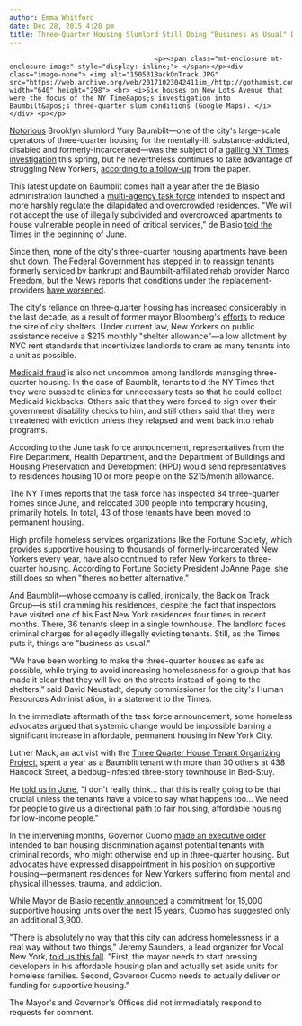 ```yaml
---
author: Emma Whitford
date: Dec 28, 2015 4:20 pm
title: Three-Quarter Housing Slumlord Still Doing "Business As Usual" Despite City Crackdown
---
```


	
										<p><span class="mt-enclosure mt-enclosure-image" style="display: inline;"> </span></p><div class="image-none"> <img alt="150531BackOnTrack.JPG" src="https://web.archive.org/web/20171023042411im_/http://gothamist.com/attachments/nyc_ewhitford/150531BackOnTrack.JPG" width="640" height="298"> <br> <i>Six houses on New Lots Avenue that were the focus of the NY Time&apos;s investigation into Baumbilt&apos;s three-quarter slum conditions (Google Maps). </i></div> <p></p>

<p><a href="https://web.archive.org/web/20171023042411/http://gothamist.com/2015/05/31/yury_baumblit_a_longtime_hustler.php">Notorious</a> Brooklyn slumlord Yury Baumblit&#x2014;one of the city&apos;s large-scale operators of three-quarter housing for the mentally-ill, substance-addicted, disabled and formerly-incarcerated&#x2014;was the subject of a <a href="https://web.archive.org/web/20171023042411/http://www.nytimes.com/2015/05/31/nyregion/three-quarter-housing-a-choice-for-recovering-addicts-or-homelessness.html">galling NY Times investigation</a> this spring, but he nevertheless continues to take advantage of struggling New Yorkers, <a href="https://web.archive.org/web/20171023042411/http://www.nytimes.com/2015/12/28/nyregion/new-york-faces-struggle-in-curbing-flophouse-schemes-that-victimize-addicts.html">according to a follow-up</a> from the paper. </p>

<p>This latest update on Baumblit comes half a year after the de Blasio administration launched a <a href="https://web.archive.org/web/20171023042411/http://gothamist.com/2015/06/01/de_blasio_addiction_housing.php">multi-agency task force</a> intended to inspect and more harshly regulate the dilapidated and overcrowded residences. &quot;We will not accept the use of illegally subdivided and overcrowded apartments to house vulnerable people in need of critical services,&quot; de Blasio <a href="https://web.archive.org/web/20171023042411/http://www.nytimes.com/2015/06/01/nyregion/new-york-city-task-force-to-investigate-three-quarter-homes.html">told the Times</a> in the beginning of June.</p>

<p>Since then, none of the city&apos;s three-quarter housing apartments have been shut down. The Federal Government has stepped in to reassign tenants formerly serviced by bankrupt and Baumbilt-affiliated rehab provider Narco Freedom, but the News reports that conditions under the replacement-providers <a href="https://web.archive.org/web/20171023042411/http://www.nydailynews.com/new-york/tenants-three-quarter-houses-living-conditions-worsen-article-1.2478247">have worsened</a>.</p>

<p>The city&apos;s reliance on three-quarter housing has increased considerably in the last decade, as a result of former mayor Bloomberg&apos;s <a href="https://web.archive.org/web/20171023042411/http://gothamist.com/2015/07/13/homeless_pawns_murdoch_agenda.php">efforts</a> to reduce the size of city shelters. Under current law, New Yorkers on public assistance receive a $215 monthly &quot;shelter allowance&quot;&#x2014;a low allotment by NYC rent standards that incentivizes landlords to cram as many tenants into a unit as possible.  </p>

<p><a href="https://web.archive.org/web/20171023042411/http://gothamist.com/2015/06/01/former_addict_says_city_crackdown_o.php">Medicaid fraud</a> is also not uncommon among landlords managing three-quarter housing. In the case of Baumblit, tenants told the NY Times that they were bussed to clinics for unnecessary tests so that he could collect Medicaid kickbacks. Others said that they were forced to sign over their government disability checks to him, and still others said that they were threatened with eviction unless they relapsed and went back into rehab programs. </p>

<p>According to the June task force announcement, representatives from the Fire Department, Health Department, and the Department of Buildings and Housing Preservation and Development (HPD) would send representatives to residences housing 10 or more people on the $215/month allowance. </p>

<p>The NY Times reports that the task force has inspected 84 three-quarter homes since June, and relocated 300 people into temporary housing, primarily hotels. In total, 43 of those tenants have been moved to permanent housing. </p>

<p>High profile homeless services organizations like the Fortune Society, which provides supportive housing to thousands of formerly-incarcerated New Yorkers every year, have also continued to refer New Yorkers to three-quarter housing. According to Fortune Society President JoAnne Page, she still does so when &quot;there&#x2019;s no better alternative.&quot;  </p>

<p>And Baumblit&#x2014;whose company is called, ironically, the Back on Track Group&#x2014;is still cramming his residences, despite the fact that inspectors have visited one of his East New York residences four times in recent months. There, 36 tenants sleep in a single townhouse. The landlord faces criminal charges for allegedly illegally evicting tenants. Still, as the Times puts it, things are &quot;business as usual.&quot; </p>

<p>&quot;We have been working to make the three-quarter houses as safe as possible, while trying to avoid increasing homelessness for a group that has made it clear that they will live on the streets instead of going to the shelters,&#x201D; said David Neustadt, deputy commissioner for the city&apos;s Human Resources Administration, in a statement to the Times.</p>

<p>In the immediate aftermath of the task force announcement, some homeless advocates argued that systemic change would be impossible barring a significant increase in affordable, permanent housing in New York City. </p>

<p>Luther Mack, an activist with the <a href="https://web.archive.org/web/20171023042411/https://topnyc.wordpress.com/">Three Quarter House Tenant Organizing Project</a>, spent a year as a Baumblit tenant with more than 30 others at 438 Hancock Street, a bedbug-infested three-story townhouse in Bed-Stuy. </p>

<p>He <a href="https://web.archive.org/web/20171023042411/http://gothamist.com/2015/06/01/former_addict_says_city_crackdown_o.php">told us in June</a>, &quot;I don&apos;t really think&#x2026; that this is really going to be that crucial unless the tenants have a voice to say what happens too... We need for people to give us a directional path to fair housing, affordable housing for low-income people.&quot;</p>

<p>In the intervening months, Governor Cuomo <a href="https://web.archive.org/web/20171023042411/http://www.nydailynews.com/news/politics/andrew-cuomo-helps-ex-cons-seek-jobs-article-1.2372309">made an executive order</a> intended to ban housing discrimination against potential tenants with criminal records, who might otherwise end up in three-quarter housing. But advocates have expressed disappointment in his position on supportive housing&#x2014;permanent residences for New Yorkers suffering from mental and physical illnesses, trauma, and addiction. </p>

<p>While Mayor de Blasio <a href="https://web.archive.org/web/20171023042411/http://gothamist.com/2015/11/18/nyc_supportive_housing.php">recently announced</a> a commitment for 15,000 supportive housing units over the next 15 years, Cuomo has suggested only an additional 3,900. </p>

<p>&quot;There is absolutely no way that this city can address homelessness in a real way without two things,&quot; Jeremy Saunders, a lead organizer for Vocal New York, <a href="https://web.archive.org/web/20171023042411/http://gothamist.com/2015/08/31/homeless_nyc_funding.php">told us this fall</a>. &quot;First, the mayor needs to start pressing developers in his affordable housing plan and actually set aside units for homeless families. Second, Governor Cuomo needs to actually deliver on funding for supportive housing.&quot;</p>

<p>The Mayor&apos;s and Governor&apos;s Offices did not immediately respond to requests for comment. </p>					
										
									
				